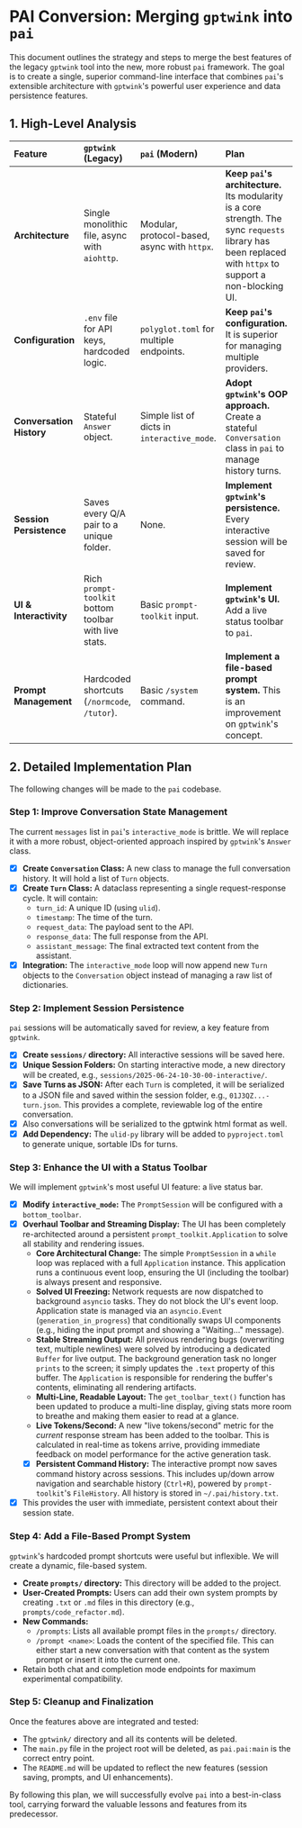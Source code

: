 # PAI Conversion: Merging `gptwink` into `pai`

This document outlines the strategy and steps to merge the best features of the legacy `gptwink` tool into the new, more robust `pai` framework. The goal is to create a single, superior command-line interface that combines `pai`'s extensible architecture with `gptwink`'s powerful user experience and data persistence features.

## 1. High-Level Analysis

| Feature                | `gptwink` (Legacy)                              | `pai` (Modern)                               | Plan                                                                                          |
| :--------------------- | :---------------------------------------------- | :------------------------------------------- | :-------------------------------------------------------------------------------------------- |
| **Architecture**       | Single monolithic file, async with `aiohttp`.   | Modular, protocol-based, async with `httpx`.   | **Keep `pai`'s architecture.** Its modularity is a core strength. The sync `requests` library has been replaced with `httpx` to support a non-blocking UI. |
| **Configuration**      | `.env` file for API keys, hardcoded logic.      | `polyglot.toml` for multiple endpoints.      | **Keep `pai`'s configuration.** It is superior for managing multiple providers.               |
| **Conversation History** | Stateful `Answer` object.                         | Simple list of dicts in `interactive_mode`.    | **Adopt `gptwink`'s OOP approach.** Create a stateful `Conversation` class in `pai` to manage history turns. |
| **Session Persistence**  | Saves every Q/A pair to a unique folder.        | None.                                        | **Implement `gptwink`'s persistence.** Every interactive session will be saved for review.    |
| **UI & Interactivity**   | Rich `prompt-toolkit` bottom toolbar with live stats. | Basic `prompt-toolkit` input.                | **Implement `gptwink`'s UI.** Add a live status toolbar to `pai`.                             |
| **Prompt Management**    | Hardcoded shortcuts (`/normcode`, `/tutor`).        | Basic `/system` command.                     | **Implement a file-based prompt system.** This is an improvement on `gptwink`'s concept.      |

## 2. Detailed Implementation Plan

The following changes will be made to the `pai` codebase.

### Step 1: Improve Conversation State Management

The current `messages` list in `pai`'s `interactive_mode` is brittle. We will replace it with a more robust, object-oriented approach inspired by `gptwink`'s `Answer` class.

-   [x] **Create `Conversation` Class:** A new class to manage the full conversation history. It will hold a list of `Turn` objects.
-   [x] **Create `Turn` Class:** A dataclass representing a single request-response cycle. It will contain:
    -   `turn_id`: A unique ID (using `ulid`).
    -   `timestamp`: The time of the turn.
    -   `request_data`: The payload sent to the API.
    -   `response_data`: The full response from the API.
    -   `assistant_message`: The final extracted text content from the assistant.
-   [x] **Integration:** The `interactive_mode` loop will now append new `Turn` objects to the `Conversation` object instead of managing a raw list of dictionaries.

### Step 2: Implement Session Persistence

`pai` sessions will be automatically saved for review, a key feature from `gptwink`.

-   [x] **Create `sessions/` directory:** All interactive sessions will be saved here.
-   [x] **Unique Session Folders:** On starting interactive mode, a new directory will be created, e.g., `sessions/2025-06-24-10-30-00-interactive/`.
-   [x] **Save Turns as JSON:** After each `Turn` is completed, it will be serialized to a JSON file and saved within the session folder, e.g., `01J3QZ...-turn.json`. This provides a complete, reviewable log of the entire conversation.
-   [x] Also conversations will be serialized to the gptwink html format as well.
-   [x] **Add Dependency:** The `ulid-py` library will be added to `pyproject.toml` to generate unique, sortable IDs for turns.

### Step 3: Enhance the UI with a Status Toolbar

We will implement `gptwink`'s most useful UI feature: a live status bar.

-   [x] **Modify `interactive_mode`:** The `PromptSession` will be configured with a `bottom_toolbar`.
-   [x] **Overhaul Toolbar and Streaming Display:** The UI has been completely re-architected around a persistent `prompt_toolkit.Application` to solve all stability and rendering issues.
    -   **Core Architectural Change:** The simple `PromptSession` in a `while` loop was replaced with a full `Application` instance. This application runs a continuous event loop, ensuring the UI (including the toolbar) is always present and responsive.
    -   **Solved UI Freezing:** Network requests are now dispatched to background `asyncio` tasks. They do not block the UI's event loop. Application state is managed via an `asyncio.Event` (`generation_in_progress`) that conditionally swaps UI components (e.g., hiding the input prompt and showing a "Waiting..." message).
    -   **Stable Streaming Output:** All previous rendering bugs (overwriting text, multiple newlines) were solved by introducing a dedicated `Buffer` for live output. The background generation task no longer `prints` to the screen; it simply updates the `.text` property of this buffer. The `Application` is responsible for rendering the buffer's contents, eliminating all rendering artifacts.
    -   **Multi-Line, Readable Layout:** The `get_toolbar_text()` function has been updated to produce a multi-line display, giving stats more room to breathe and making them easier to read at a glance.
    -   **Live Tokens/Second:** A new "live tokens/second" metric for the *current* response stream has been added to the toolbar. This is calculated in real-time as tokens arrive, providing immediate feedback on model performance for the active generation task.
    -   [x] **Persistent Command History:** The interactive prompt now saves command history across sessions. This includes up/down arrow navigation and searchable history (`Ctrl+R`), powered by `prompt-toolkit`'s `FileHistory`. All history is stored in `~/.pai/history.txt`.
-   [x] This provides the user with immediate, persistent context about their session state.

### Step 4: Add a File-Based Prompt System

`gptwink`'s hardcoded prompt shortcuts were useful but inflexible. We will create a dynamic, file-based system.

-   **Create `prompts/` directory:** This directory will be added to the project.
-   **User-Created Prompts:** Users can add their own system prompts by creating `.txt` or `.md` files in this directory (e.g., `prompts/code_refactor.md`).
-   **New Commands:**
    -   `/prompts`: Lists all available prompt files in the `prompts/` directory.
    -   `/prompt <name>`: Loads the content of the specified file. This can either start a new conversation with that content as the system prompt or insert it into the current one.
- Retain both chat and completion mode endpoints for maximum experimental compatibility.

### Step 5: Cleanup and Finalization

Once the features above are integrated and tested:

-   The `gptwink/` directory and all its contents will be deleted.
-   The `main.py` file in the project root will be deleted, as `pai.pai:main` is the correct entry point.
-   The `README.md` will be updated to reflect the new features (session saving, prompts, and UI enhancements).

By following this plan, we will successfully evolve `pai` into a best-in-class tool, carrying forward the valuable lessons and features from its predecessor.
